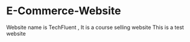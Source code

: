 # E-Commerce-Website
Website name is TechFluent , It is a course selling website
This is a test website
